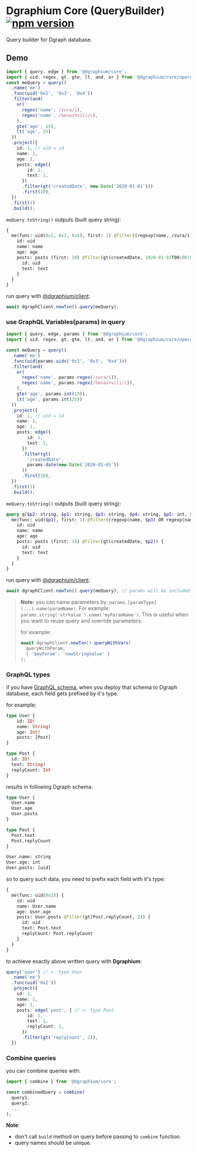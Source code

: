 # Dgraphium Core (QueryBuilder) [![npm version](https://badge.fury.io/js/%40dgraphium%2Fcore.svg)](https://badge.fury.io/js/%40dgraphium%2Fcore)

Query builder for Dgraph database.

## Demo

```typescript
import { query, edge } from '@dgraphium/core';
import { uid, regex, gt, gte, lt, and, or } from '@dgraphium/core/operators';
const meQuery = query()
  .name('me')
  .func(uid('0x2', '0x3', '0x4'))
  .filter(and(
    or(
      regex('name', /zura/i),
      regex('name', /benashvili/i),
    ),
    gte('age', 15),
    lt('age', 25)
  ))
  .project({
    id: 1, // uid = id
    name: 1,
    age: 1,
    posts: edge({
        id: 1,
        text: 1,
      })
      .filter(gt('createdDate', new Date('2020-01-01')))
      .first(10),
  })
  .first(1)
  .build();
```

`meQuery.toString()` outputs (built query string):
```graphql
{
  me(func: uid(0x2, 0x3, 0x4), first: 1) @filter((regexp(name, /zura/i) OR regexp(name, /benashvili/i)) AND ge(age, 15) AND lt(age, 25)) {
    id: uid
    name: name
    age: age
    posts: posts (first: 10) @filter(gt(createdDate, 2020-01-01T00:00:00.000Z)) {
      id: uid
      text: text
    }
  }
}
```

run query with [@dgraphium/client](../client):
```typescript
await dgraphClient.newTxn().query(meQuery);
```

### use GraphQL Variables(params) in query

```typescript
import { query, edge, params } from '@dgraphium/core';
import { uid, regex, gt, gte, lt, and, or } from '@dgraphium/core/operators';

const meQuery = query()
  .name('me')
  .func(uid(params.uids('0x2', '0x3', '0x4')))
  .filter(and(
    or(
      regex('name', params.regex(/zura/i)),
      regex('name', params.regex(/benashvili/i)),
    ),
    gte('age', params.int(15)),
    lt('age', params.int(25))
  ))
  .project({
    id: 1, // uid = id
    name: 1,
    age: 1,
    posts: edge({
        id: 1,
        text: 1,
      })
      .filter(gt(
        'createdDate',
        params.date(new Date('2020-01-01'))
      ))
      .first(10),
  })
  .first(1)
  .build();
```
`meQuery.toString()` outputs (built query string):
```graphql
query q($p2: string, $p1: string, $p3: string, $p4: string, $p5: int, $p6: int) {
  me(func: uid($p1), first: 1) @filter((regexp(name, $p3) OR regexp(name, $p4)) AND ge(age, $p5) AND lt(age, $p6)) {
    id: uid
    name: name
    age: age
    posts: posts (first: 10) @filter(gt(createdDate, $p2)) {
      id: uid
      text: text
    }
  }
}
```
run query with [@dgraphium/client](../client):
```typescript
await dgraphClient.newTxn().query(meQuery); // params will be included
```

> **Note:** you can name parameters by: `params.[paramType](...).name(paramName)`.
> For example: `params.string('strValue').name('myParamName')`. 
> This is useful when you want to reuse query and override parameters:
>
> for example: 
> ```typescript
> await dgraphClient.newTxn().queryWithVars(
>   queryWithParam,
>   { '$myParam': 'newStringValue' } 
> );
> ```

### GraphQL types
if you have [GraphQL schema](https://graphql.dgraph.io/schema),
when you deploy that schema to Dgraph database, each field gets prefixed
by it's type.

for example:

```graphql
type User {
    id: ID!
    name: String!
    age: Int!
    posts: [Post]
}

type Post {
  id: ID!
  text: String!
  replyCount: Int
}
```

results in following Dgraph schema:

```graphql
type User {
  User.name
  User.age
  User.posts
}

type Post {
  Post.text
  Post.replyCount
}

User.name: string
User.age: int
User.posts: [uid]
```

so to query such data, you need to prefix each field with it's type:
```graphql
{
  me(func: uid(0x2)) {
    id: uid
    name: User.name
    age: User.age
    posts: User.posts @filter(gt(Post.replyCount, 2)) {
      id: uid
      text: Post.text
      replyCount: Post.replyCount
    }
  }
}
```

to achieve exactly above written query with **Dgraphium**:
```typescript
query('user') // <- type User
  .name('me')
  .func(uid('0x2'))
  .project({
    id: 1,
    name: 1,
    age: 1,
    posts: edge('post', { // <- type Post
        id: 1,
        text: 1,
        replyCount: 1,
      })
      .filter(gt('replyCount', 2)),
  })
```

### Combine queries

you can combine queries with:
```typescript
import { combine } from '@dgraphium/core';

const combinedQuery = combine(
  query1,
  query2,
  ...
);
```

**Note**:
  - don't call `build` method on query before passing to `combine` function.
  - query names should be unique.
